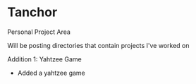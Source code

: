 # Tanchor
Personal Project Area

Will be posting directories that contain projects I've worked on

Addition 1: Yahtzee Game
* Added a yahtzee game
